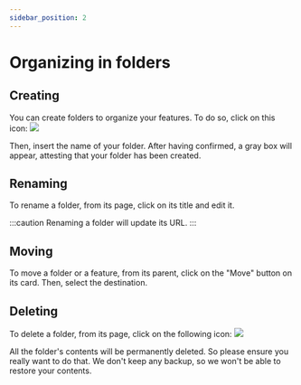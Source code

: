 ```yaml
---
sidebar_position: 2
---
```


# Organizing in folders

## Creating

You can create folders to organize your features. To do so, click on this icon: ![](/img/create-path.png)

Then, insert the name of your folder. After having confirmed, a gray box will appear, attesting that your folder has 
been created.

## Renaming

To rename a folder, from its page, click on its title and edit it.

:::caution
Renaming a folder will update its URL.
:::

## Moving

To move a folder or a feature, from its parent, click on the "Move" button on its card. Then, select the destination.

## Deleting

To delete a folder, from its page, click on the following icon: ![](/img/delete.png)

All the folder's contents will be permanently deleted. So please ensure you really want to do that.
We don't keep any backup, so we won't be able to restore your contents.
